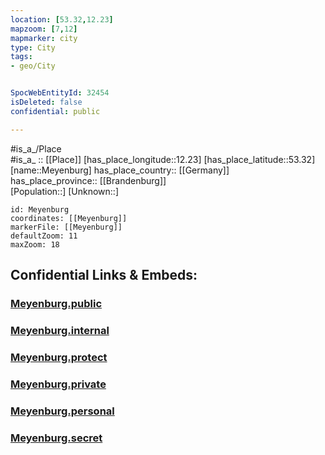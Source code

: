 ```yaml
---
location: [53.32,12.23] 
mapzoom: [7,12] 
mapmarker: city 
type: City
tags:
- geo/City


SpocWebEntityId: 32454
isDeleted: false
confidential: public

---
```

#is_a_/Place  
#is_a_ :: [[Place]] 
[has_place_longitude::12.23] 
[has_place_latitude::53.32] 
[name::Meyenburg] 
has_place_country:: [[Germany]]  
has_place_province:: [[Brandenburg]]  
[Population::] 
[Unknown::] 


```leaflet
id: Meyenburg
coordinates: [[Meyenburg]] 
markerFile: [[Meyenburg]] 
defaultZoom: 11 
maxZoom: 18
```


## Confidential Links & Embeds: 

### [Meyenburg.public](/_public/\Earth\Continent\Europe\Europe~Central\Germany\Germany~East\Brandenburg\counties~Brandenburg\Prignitz\cities~PrignitzMeyenburg.public.md) 

### [Meyenburg.internal](/_internal/\Earth\Continent\Europe\Europe~Central\Germany\Germany~East\Brandenburg\counties~Brandenburg\Prignitz\cities~PrignitzMeyenburg.internal.md) 

### [Meyenburg.protect](/_protect/\Earth\Continent\Europe\Europe~Central\Germany\Germany~East\Brandenburg\counties~Brandenburg\Prignitz\cities~PrignitzMeyenburg.protect.md) 

### [Meyenburg.private](/_private/\Earth\Continent\Europe\Europe~Central\Germany\Germany~East\Brandenburg\counties~Brandenburg\Prignitz\cities~PrignitzMeyenburg.private.md) 

### [Meyenburg.personal](/_personal/\Earth\Continent\Europe\Europe~Central\Germany\Germany~East\Brandenburg\counties~Brandenburg\Prignitz\cities~PrignitzMeyenburg.personal.md) 

### [Meyenburg.secret](/_secret/\Earth\Continent\Europe\Europe~Central\Germany\Germany~East\Brandenburg\counties~Brandenburg\Prignitz\cities~PrignitzMeyenburg.secret.md)

